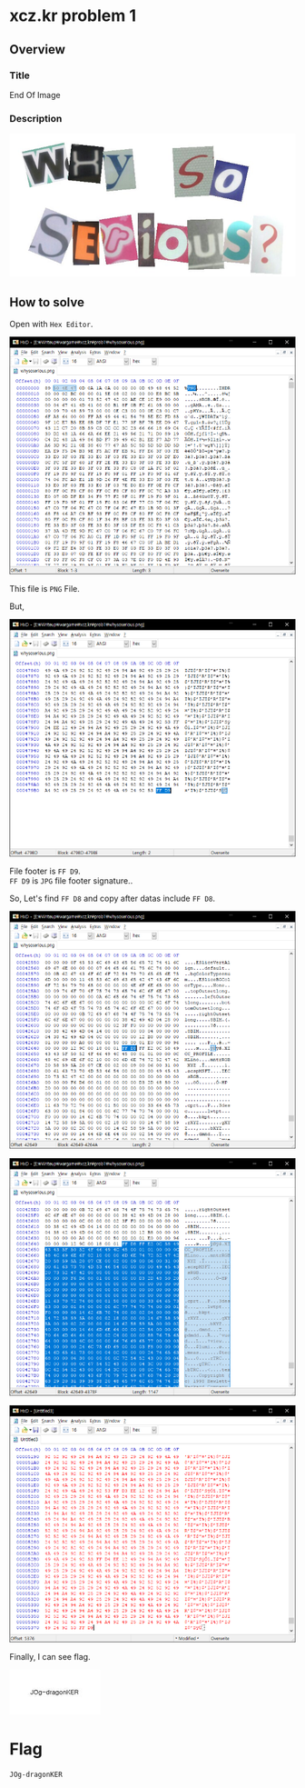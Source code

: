 # xcz.kr problem 1

## Overview

### Title

End Of Image

### Description

![](whysoserious.png)

## How to solve

Open with `Hex Editor`.

![](Hex.PNG)

This file is `PNG` File. <br />

But,

![](Hex2.PNG)

File footer is `FF D9`.<br />
`FF D9` is `JPG` file footer signature..

So, Let's find `FF D8` and copy after datas include `FF D8`.

![](Hex3.PNG)

![](Hex4.PNG)

![](Hex5.PNG)

Finally, I can see flag.

![](output.jpg)

# Flag

`JOg-dragonKER`